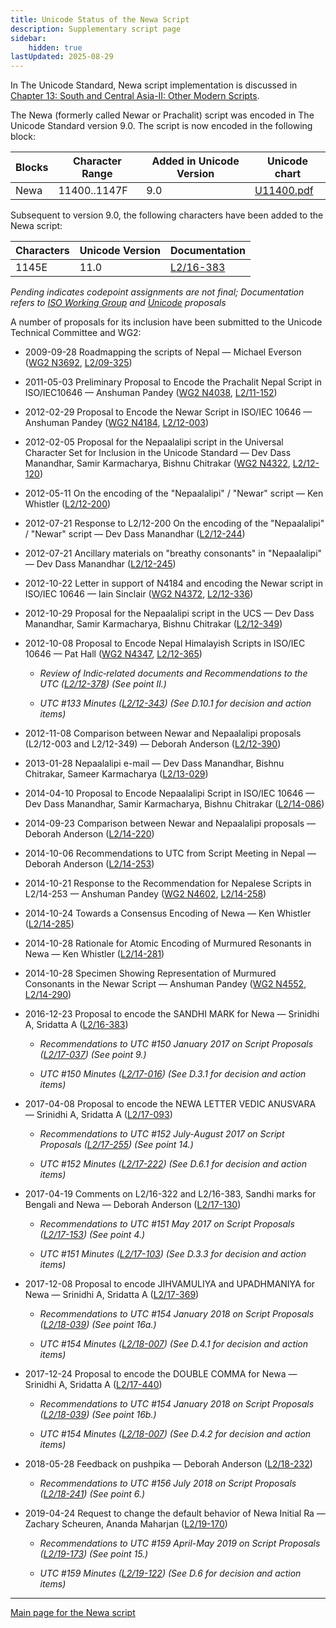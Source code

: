 ```yaml
---
title: Unicode Status of the Newa Script
description: Supplementary script page
sidebar:
    hidden: true
lastUpdated: 2025-08-29
---
```


In The Unicode Standard, Newa script implementation is discussed in [Chapter 13: South and Central Asia-II: Other Modern Scripts](http://www.unicode.org/versions/latest/ch13.pdf).

[comment]: # (end of intro)

[comment]: # (start of blocks)

The Newa (formerly called Newar or Prachalit) script  was encoded in The Unicode Standard version 9.0. The script is now encoded in the following block:

| Blocks | Character Range | Added in Unicode Version | Unicode chart |
| ------ | --------------- | ------------------------ | ------------- |
| Newa | 11400..1147F | 9.0 | [U11400.pdf](http://www.unicode.org/charts/PDF/U11400.pdf) |

[comment]: # (end of blocks)

[comment]: # (start of chars)

Subsequent to version 9.0, the following characters have been added to the Newa script:

| Characters  |  Unicode Version  |  Documentation  |
| ----------- | ----------------- | --------------- |
| 1145E     |  11.0  | [L2/16-383](http://www.unicode.org/cgi-bin/GetMatchingDocs.pl?L2/16-383) |

__Pending_ indicates codepoint assignments are not final; _Documentation_ refers to [ISO Working Group](https://www.unicode.org/wg2/) and [Unicode](http://www.unicode.org) proposals_

[comment]: # (end of chars)

[comment]: # (start of rest)

A number of proposals for its inclusion have been submitted to the Unicode Technical Committee and WG2:

- 2009-09-28 Roadmapping the scripts of Nepal — Michael Everson ([WG2 N3692](https://www.unicode.org/wg2/docs/n3692.pdf), [L2/09-325](http://www.unicode.org/cgi-bin/GetMatchingDocs.pl?L2/09-325))

- 2011-05-03 Preliminary Proposal to Encode the Prachalit Nepal Script in ISO/IEC10646 — Anshuman Pandey ([WG2 N4038](https://www.unicode.org/wg2/docs/n4038.pdf), [L2/11-152](http://www.unicode.org/cgi-bin/GetMatchingDocs.pl?L2/11-152))

- 2012-02-29 Proposal to Encode the Newar Script in ISO/IEC 10646 — Anshuman Pandey  ([WG2 N4184](https://www.unicode.org/wg2/docs/n4184.pdf), [L2/12-003](http://www.unicode.org/cgi-bin/GetMatchingDocs.pl?L2/12-003))

- 2012-02-05 Proposal for the Nepaalalipi script in the Universal Character Set for Inclusion in the Unicode Standard — Dev Dass Manandhar, Samir Karmacharya, Bishnu Chitrakar ([WG2 N4322](https://www.unicode.org/wg2/docs/n4322.pdf), [L2/12-120](http://www.unicode.org/cgi-bin/GetMatchingDocs.pl?L2/12-120))

- 2012-05-11 On the encoding of the "Nepaalalipi" / "Newar" script — Ken Whistler ([L2/12-200](http://www.unicode.org/cgi-bin/GetMatchingDocs.pl?L2/12-200))

- 2012-07-21 Response to L2/12-200 On the encoding of the "Nepaalalipi" / "Newar" script — Dev Dass Manandhar ([L2/12-244](http://www.unicode.org/cgi-bin/GetMatchingDocs.pl?L2/12-244))

- 2012-07-21 Ancillary materials on "breathy consonants" in "Nepaalalipi" — Dev Dass Manandhar ([L2/12-245](http://www.unicode.org/cgi-bin/GetMatchingDocs.pl?L2/12-245))

- 2012-10-22 Letter in support of N4184 and encoding the Newar script in ISO/IEC 10646 — Iain Sinclair ([WG2 N4372](https://www.unicode.org/wg2/docs/n4372.pdf), [L2/12-336](http://www.unicode.org/cgi-bin/GetMatchingDocs.pl?L2/12-336))

- 2012-10-29 Proposal for the Nepaalalipi script in the UCS — Dev Dass Manandhar, Samir Karmacharya, Bishnu Chitrakar ([L2/12-349](http://www.unicode.org/cgi-bin/GetMatchingDocs.pl?L2/12-349))

- 2012-10-08 Proposal to Encode Nepal Himalayish Scripts in ISO/IEC 10646 — Pat Hall ([WG2 N4347](https://www.unicode.org/wg2/docs/n4347.pdf), [L2/12-365](http://www.unicode.org/cgi-bin/GetMatchingDocs.pl?L2/12-365))

  - _Review of Indic‐related documents and Recommendations to the UTC ([L2/12-378](http://www.unicode.org/cgi-bin/GetMatchingDocs.pl?L2/12-378)) (See point II.)_

  - _UTC #133 Minutes ([L2/12-343](http://www.unicode.org/L2/L2012/12343.htm)) (See D.10.1 for decision and action items)_

- 2012-11-08 Comparison between Newar and Nepaalalipi proposals (L2/12-003 and L2/12-349) — Deborah Anderson ([L2/12-390](http://www.unicode.org/cgi-bin/GetMatchingDocs.pl?L2/12-390))

- 2013-01-28 Nepaalalipi e-mail — Dev Dass Manandhar, Bishnu Chitrakar, Sameer Karmacharya ([L2/13-029](http://www.unicode.org/cgi-bin/GetMatchingDocs.pl?L2/13-029))

- 2014-04-10 Proposal to Encode Nepaalalipi Script in ISO/IEC 10646 — Dev Dass Manandhar, Samir Karmacharya, Bishnu Chitrakar ([L2/14-086](http://www.unicode.org/cgi-bin/GetMatchingDocs.pl?L2/14-086))

- 2014-09-23 Comparison between Newar and Nepaalalipi proposals — Deborah Anderson ([L2/14-220](http://www.unicode.org/cgi-bin/GetMatchingDocs.pl?L2/14-220))

- 2014-10-06 Recommendations to UTC from Script Meeting in Nepal — Deborah Anderson  ([L2/14-253](http://www.unicode.org/cgi-bin/GetMatchingDocs.pl?L2/14-253))

- 2014-10-21 Response to the Recommendation for Nepalese Scripts in L2/14-253 — Anshuman Pandey ([WG2 N4602](https://www.unicode.org/wg2/docs/n4602.pdf), [L2/14-258](http://www.unicode.org/cgi-bin/GetMatchingDocs.pl?L2/14-258))

- 2014-10-24 Towards a Consensus Encoding of Newa — Ken Whistler ([L2/14-285](http://www.unicode.org/cgi-bin/GetMatchingDocs.pl?L2/14-285)) 

- 2014-10-28 Rationale for Atomic Encoding of Murmured Resonants in Newa — Ken Whistler ([L2/14-281](http://www.unicode.org/cgi-bin/GetMatchingDocs.pl?L2/14-281))

- 2014-10-28 Specimen Showing Representation of Murmured Consonants in the Newar Script — Anshuman Pandey ([WG2 N4552](https://www.unicode.org/wg2/docs/n4552.pdf), [L2/14-290](http://www.unicode.org/cgi-bin/GetMatchingDocs.pl?L2/14-290))

- 2016-12-23 Proposal to encode the SANDHI MARK for Newa — Srinidhi A, Sridatta A ([L2/16-383](http://www.unicode.org/cgi-bin/GetMatchingDocs.pl?L2/16-383))

  - _Recommendations to UTC #150 January 2017 on Script Proposals ([L2/17-037](http://www.unicode.org/L2/L2017/17037-script-ad-hoc.pdf)) (See point 9.)_

  - _UTC #150 Minutes ([L2/17-016](http://www.unicode.org/L2/L2017/17016.htm)) (See D.3.1 for decision and action items)_

- 2017-04-08 Proposal to encode the NEWA LETTER VEDIC ANUSVARA — Srinidhi A, Sridatta A ([L2/17-093](http://www.unicode.org/cgi-bin/GetMatchingDocs.pl?L2/17-093))

  - _Recommendations to UTC #152 July-August 2017 on Script Proposals ([L2/17-255](http://www.unicode.org/L2/L2017/17255-script-ad-hoc.pdf)) (See point 14.)_

  - _UTC #152 Minutes ([L2/17-222](http://www.unicode.org/L2/L2017/17222.htm)) (See D.6.1 for decision and action items)_

- 2017-04-19 Comments on L2/16-322 and L2/16-383, Sandhi marks for Bengali and Newa — Deborah Anderson ([L2/17-130](http://www.unicode.org/cgi-bin/GetMatchingDocs.pl?L2/17-130))

  - _Recommendations to UTC #151 May 2017 on Script Proposals ([L2/17-153](http://www.unicode.org/cgi-bin/GetMatchingDocs.pl?L2/17-153)) (See point 4.)_

  - _UTC #151 Minutes ([L2/17-103](http://www.unicode.org/L2/L2017/17103.htm)) (See D.3.3 for decision and action items)_

- 2017-12-08 Proposal to encode JIHVAMULIYA and UPADHMANIYA for Newa — Srinidhi A, Sridatta A ([L2/17-369](http://www.unicode.org/cgi-bin/GetMatchingDocs.pl?L2/17-369))

  - _Recommendations to UTC #154 January 2018 on Script Proposals ([L2/18-039](http://www.unicode.org/L2/L2018/18039-script-adhoc-rec.pdf)) (See point 16a.)_

  - _UTC #154 Minutes ([L2/18-007](http://www.unicode.org/L2/L2018/18007.htm)) (See D.4.1 for decision and action items)_

- 2017-12-24 Proposal to encode the DOUBLE COMMA for Newa — Srinidhi A, Sridatta A ([L2/17-440](http://www.unicode.org/cgi-bin/GetMatchingDocs.pl?L2/17-440))

  - _Recommendations to UTC #154 January 2018 on Script Proposals ([L2/18-039](http://www.unicode.org/L2/L2018/18039-script-adhoc-rec.pdf)) (See point 16b.)_

  - _UTC #154 Minutes ([L2/18-007](http://www.unicode.org/L2/L2018/18007.htm)) (See D.4.2 for decision and action items)_

- 2018-05-28 Feedback on pushpika — Deborah Anderson ([L2/18-232](http://www.unicode.org/cgi-bin/GetMatchingDocs.pl?L2/18-232))

  - _Recommendations to UTC #156 July 2018 on Script Proposals ([L2/18-241](http://www.unicode.org/L2/L2018/18241-script-ad-hoc.pdf)) (See point 6.)_

- 2019-04-24 Request to change the default behavior of Newa Initial Ra — Zachary Scheuren, Ananda Maharjan ([L2/19-170](http://www.unicode.org/cgi-bin/GetMatchingDocs.pl?L2/19-170))

  - _Recommendations to UTC #159 April-May 2019 on Script Proposals ([L2/19-173](http://www.unicode.org/L2/L2019/19173-script-adhoc-recs.pdf)) (See point 15.)_

  - _UTC #159 Minutes ([L2/19-122](http://www.unicode.org/L2/L2019/19122.htm)) (See D.6 for decision and action items)_



<hr/>

[Main page for the Newa script](/scrlang/scripts/newa)


